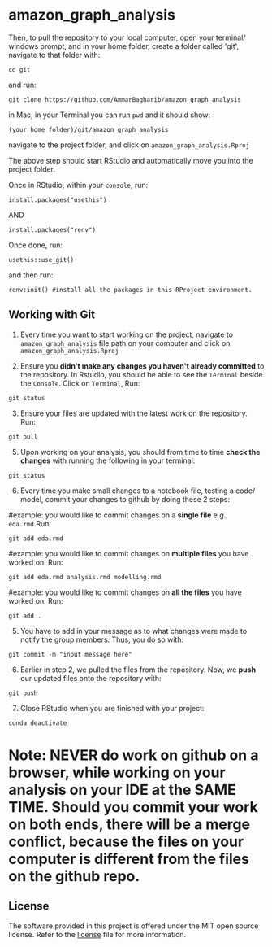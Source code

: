 # amazon_graph_analysis

Then, to pull the repository to your local computer, open your terminal/ windows prompt, and in your home folder, create a folder called 'git', navigate to that folder with:
```
cd git
```
and run:
```
git clone https://github.com/AmmarBagharib/amazon_graph_analysis
```

in Mac, in your Terminal you can run `pwd` and it should show:

`(your home folder)/git/amazon_graph_analysis`

navigate to the project folder, and click on `amazon_graph_analysis.Rproj`

The above step should start RStudio and automatically move you into the project folder.

Once in RStudio, within your `console`, run:
```
install.packages("usethis")
```
AND
```
install.packages("renv")
```

Once done, run:
```
usethis::use_git()
```

and then run:
```
renv:init() #install all the packages in this RProject environment.
```

## Working with Git

1. Every time you want to start working on the project, navigate to `amazon_graph_analysis` file path on your computer and click on `amazon_graph_analysis.Rproj`

2. Ensure you **didn't make any changes you haven't already committed** to the repository. In Rstudio, you should be able to see the `Terminal` beside the `Console`. Click on `Terminal`, Run:
```
git status
```

3. Ensure your files are updated with the latest work on the repository. Run:
```
git pull
```

5. Upon working on your analysis, you should from time to time **check the changes** with running the following in your terminal:
```
git status
```

6. Every time you make small changes to a notebook file, testing a code/ model, commit your changes to github by doing these 2 steps:

#example: you would like to commit changes on a **single file** e.g., `eda.rmd`.Run:
```
git add eda.rmd
```

#example: you would like to commit changes on **multiple files** you have worked on. Run:
```
git add eda.rmd analysis.rmd modelling.rmd
```

#example: you would like to commit changes on **all the files** you have worked on. Run:
```
git add .
```

5. You have to add in your message as to what changes were made to notify the group members. Thus, you do so with:
```
git commit -m "input message here"
```

6. Earlier in step 2, we pulled the files from the repository. Now, we **push** our updated files onto the repository with:
```
git push
```

7. Close RStudio when you are finished with your project:
```
conda deactivate
```

# Note: NEVER do work on github on a browser, while working on your analysis on your IDE at the SAME TIME. Should you commit your work on both ends, there will be a merge conflict, because the files on your computer is different from the files on the github repo.

## License

The software provided in this project is offered under the MIT open
source license. Refer to the
[license](https://github.com/AmmarBagharib/amazon_graph_analysis/blob/master/LICENSE.md)
file for more information.







 
